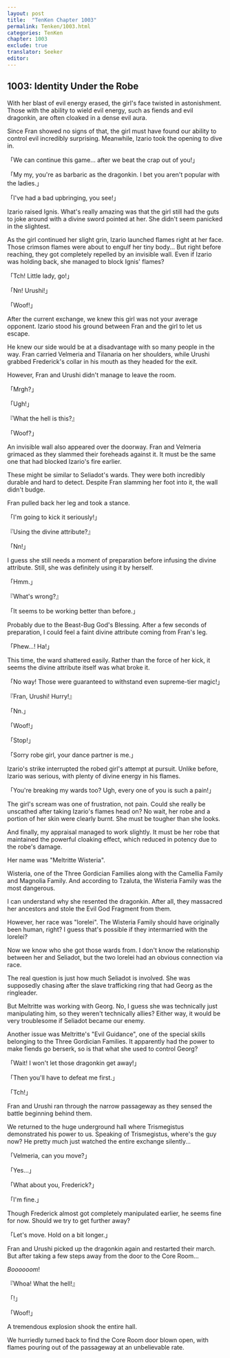 ```yaml
---
layout: post
title:  "TenKen Chapter 1003"
permalink: Tenken/1003.html
categories: TenKen
chapter: 1003
exclude: true
translator: Seeker
editor: 
---
```

<h2>1003: Identity Under the Robe</h2>

With her blast of evil energy erased, the girl's face twisted in astonishment. Those with the ability to wield evil energy, such as fiends and evil dragonkin, are often cloaked in a dense evil aura.

Since Fran showed no signs of that, the girl must have found our ability to control evil incredibly surprising. Meanwhile, Izario took the opening to dive in.

「We can continue this game... after we beat the crap out of you!」

「My my, you're as barbaric as the dragonkin. I bet you aren't popular with the ladies.」

「I've had a bad upbringing, you see!」

Izario raised Ignis. What's really amazing was that the girl still had the guts to joke around with a divine sword pointed at her. She didn't seem panicked in the slightest.

As the girl continued her slight grin, Izario launched flames right at her face. Those crimson flames were about to engulf her tiny body... But right before reaching, they got completely repelled by an invisible wall. Even if Izario was holding back, she managed to block Ignis' flames?

「Tch! Little lady, go!」

「Nn! Urushi!」

「Woof!」

After the current exchange, we knew this girl was not your average opponent. Izario stood his ground between Fran and the girl to let us escape.

He knew our side would be at a disadvantage with so many people in the way. Fran carried Velmeria and Tilanaria on her shoulders, while Urushi grabbed Frederick's collar in his mouth as they headed for the exit.

However, Fran and Urushi didn't manage to leave the room.

「Mrgh?」

「Ugh!」

『What the hell is this?』

「Woof?」

An invisible wall also appeared over the doorway. Fran and Velmeria grimaced as they slammed their foreheads against it. It must be the same one that had blocked Izario's fire earlier.

These might be similar to Seliadot's wards. They were both incredibly durable and hard to detect. Despite Fran slamming her foot into it, the wall didn't budge.

Fran pulled back her leg and took a stance.

「I'm going to kick it seriously!」

『Using the divine attribute?』

「Nn!」

I guess she still needs a moment of preparation before infusing the divine attribute. Still, she was definitely using it by herself.

「Hmm.」

『What's wrong?』

「It seems to be working better than before.」

Probably due to the Beast-Bug God's Blessing. After a few seconds of preparation, I could feel a faint divine attribute coming from Fran's leg.

「Phew...! Ha!」

This time, the ward shattered easily. Rather than the force of her kick, it seems the divine attribute itself was what broke it.

「No way! Those were guaranteed to withstand even supreme-tier magic!」

『Fran, Urushi! Hurry!』

「Nn.」

「Woof!」

「Stop!」

「Sorry robe girl, your dance partner is me.」

Izario's strike interrupted the robed girl's attempt at pursuit. Unlike before, Izario was serious, with plenty of divine energy in his flames.

「You're breaking my wards too? Ugh, every one of you is such a pain!」

The girl's scream was one of frustration, not pain. Could she really be unscathed after taking Izario's flames head on? No wait, her robe and a portion of her skin were clearly burnt. She must be tougher than she looks.

And finally, my appraisal managed to work slightly. It must be her robe that maintained the powerful cloaking effect, which reduced in potency due to the robe's damage.

Her name was "Meltritte Wisteria".

Wisteria, one of the Three Gordician Families along with the Camellia Family and Magnolia Family. And according to Tzaluta, the Wisteria Family was the most dangerous.

I can understand why she resented the dragonkin. After all, they massacred her ancestors and stole the Evil God Fragment from them.

However, her race was "lorelei". The Wisteria Family should have originally been human, right? I guess that's possible if they intermarried with the lorelei?

Now we know who she got those wards from. I don't know the relationship between her and Seliadot, but the two lorelei had an obvious connection via race.

The real question is just how much Seliadot is involved. She was supposedly chasing after the slave trafficking ring that had Georg as the ringleader.

But Meltritte was working with Georg. No, I guess she was technically just manipulating him, so they weren't technically allies? Either way, it would be very troublesome if Seliadot became our enemy.

Another issue was Meltritte's "Evil Guidance", one of the special skills belonging to the Three Gordician Families. It apparently had the power to make fiends go berserk, so is that what she used to control Georg?

「Wait! I won't let those dragonkin get away!」

「Then you'll have to defeat me first.」

「Tch!」

Fran and Urushi ran through the narrow passageway as they sensed the battle beginning behind them.

We returned to the huge underground hall where Trismegistus demonstrated his power to us. Speaking of Trismegistus, where's the guy now? He pretty much just watched the entire exchange silently...

「Velmeria, can you move?」

「Yes...」

「What about you, Frederick?」

「I'm fine.」

Though Frederick almost got completely manipulated earlier, he seems fine for now. Should we try to get further away?

「Let's move. Hold on a bit longer.」

Fran and Urushi picked up the dragonkin again and restarted their march. But after taking a few steps away from the door to the Core Room...

*Boooooom*!

『Whoa! What the hell!』

「!」

「Woof!」

A tremendous explosion shook the entire hall.

We hurriedly turned back to find the Core Room door blown open, with flames pouring out of the passageway at an unbelievable rate.



